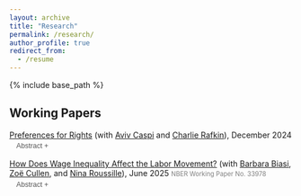 ```yaml
---
layout: archive
title: "Research"
permalink: /research/
author_profile: true
redirect_from:
  - /resume
---
```


{% include base_path %}

## Working Papers
[Preferences for Rights](/files/cgr_rights.pdf) (with [Aviv Caspi](https://sites.google.com/view/avivcaspi/home) and [Charlie Rafkin](https://www.charlierafkin.com/)), December 2024 <br>
<button id="btn-abs1" onclick="toggleAbstract('abs1', 'btn-abs1')"
style="font-size:0.9em; padding:2px 6px; margin-left:0.5em; margin-top:0.2em;
background:none; border:none; color:#555; cursor:pointer; font-weight:500;"
onmouseover="this.style.textDecoration='underline';"
onmouseout="this.style.textDecoration='none';">
Abstract +
</button>

<div id="abs1" style="display:none; margin-top:0.5em; margin-left: 1em; font-size: 0.8em;"> Political debates often invoke “rights” to justify public transfers (e.g., the right to health care), whereas economists use welfarist frameworks which evaluate transfers’ impacts based on how they affect people’s utility. We conduct real-stakes online experiments that isolate non-welfarist from welfarist motives, and find sizable non-welfarist preferences to provide health care and legal aid to the indigent. 73% of participants make choices which are incompatible with welfarism. Non-welfarist concerns are weaker but still pervasive with neutral comparison goods. Additional experiments highlight drivers of non-welfarist motives and a key policy implication: non-welfarist concerns make Social Welfare Functions less progressive. </div>

[How Does Wage Inequality Affect the Labor Movement?](/files/bcgr_inequality.pdf) (with [Barbara Biasi](https://www.barbarabiasi.com/), [Zoë Cullen](https://zcullen.github.io/),  and [Nina Roussille](https://ninaroussille.github.io/)), June 2025
<span style="font-size:0.8em; color:gray;">
  <a href="https://www.nber.org/papers/w33978" style="color:gray; text-decoration: none;">NBER Working Paper No. 33978</a>
</span>
<br>
<button id="btn-abs2" onclick="toggleAbstract('abs2', 'btn-abs2')"
style="font-size:0.9em; padding:2px 6px; margin-left:0.5em; margin-top:0.2em;
background:none; border:none; color:#555; cursor:pointer; font-weight:500;"
onmouseover="this.style.textDecoration='underline';"
onmouseout="this.style.textDecoration='none';">
Abstract +
</button>
<div id="abs2" style="display:none; margin-top:0.5em; margin-left: 1em; font-size: 0.8em;">
  This paper provides the first causal evidence on how occupational wage inequality affects the labor movement, using three complementary research designs: a vignette experiment with union organizers, an information intervention during the 2023 Writers Guild of America strike, and a natural experiment following a Wisconsin reform that increased wage inequality among public school teachers. Across all studies, we find that occupational inequality undermines union strength, through multiple channels. First, workers with high individual bargaining power are more likely to withdraw support in unequal environments, preferring individual over collective bargaining. Second, union organizers strategically respond to inequality in ways that may preserve membership but limit redistribution. For instance, they shift away from campaigning on wages and choose smaller, more homogeneous bargaining units. Taken together, our findings highlight the potential for “inequality traps”, where rising inequality erodes the very institutions designed to counteract it.
</div>


<script>
function toggleAbstract(divId, btnId) {
  var x = document.getElementById(divId);
  var btn = document.getElementById(btnId);
  if (x.style.display === "none") {
    x.style.display = "block";
    btn.textContent = "Abstract –";
  } else {
    x.style.display = "none";
    btn.textContent = "Abstract +";
  }
}
</script>